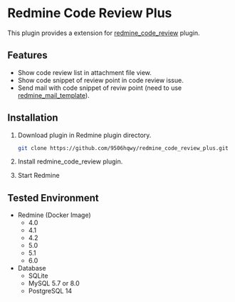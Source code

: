# Redmine Code Review Plus

This plugin provides a extension for [redmine_code_review](https://github.com/haru/redmine_code_review) plugin.

## Features

- Show code review list in attachment file view.
- Show code snippet of review point in code review issue.
- Send mail with code snippet of reviw point (need to use [redmine_mail_template](https://github.com/9506hqwy/redmine_mail_template)).

## Installation

1. Download plugin in Redmine plugin directory.

   ```sh
   git clone https://github.com/9506hqwy/redmine_code_review_plus.git
   ```

2. Install redmine_code_review plugin.
3. Start Redmine

## Tested Environment

- Redmine (Docker Image)
  - 4.0
  - 4.1
  - 4.2
  - 5.0
  - 5.1
  - 6.0
- Database
  - SQLite
  - MySQL 5.7 or 8.0
  - PostgreSQL 14
